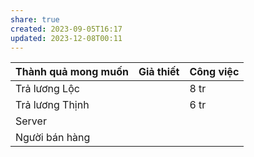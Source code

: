 ```yaml
---
share: true
created: 2023-09-05T16:17
updated: 2023-12-08T00:11
---
```

| Thành quả mong muốn | Giả thiết | Công việc |
| ------------------- | --------- | --------- |
| Trả lương Lộc       |           | 8 tr      |
| Trả lương Thịnh     |           | 6 tr      |
| Server              |           |           |
| Người bán hàng      |           |           |
